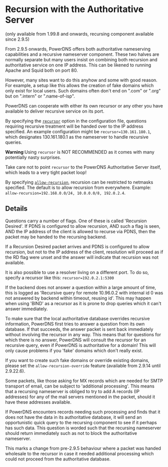 # Recursion with the Authoritative Server
(only available from 1.99.8 and onwards, recursing component available since 2.9.5)

From 2.9.5 onwards, PowerDNS offers both authoritative nameserving capabilities and a recursive nameserver component. These two halves are normally separate but many users insist on combining both recursion and authoritative service on one IP address. This can be likened to running Apache and Squid both on port 80.

However, many sites want to do this anyhow and some with good reason. For example, a setup like this allows the creation of fake domains which only exist for local users. Such domains often don't end on ".com" or ".org" but on ".intern" or ".name-of-isp".

PowerDNS can cooperate with either its own recursor or any other you have available to deliver recursive service on its port.

By specifying the [`recursor`](settings.md#recursor) option in the configuration file, questions requiring recursive treatment will be handed over to the IP address specified. An example configuration might be `recursor=130.161.180.1`, which designates 130.161.180.1 as the nameserver to handle recursive queries.

**Warning**:Using `recursor` is NOT RECOMMENDED as it comes with many potentially nasty surprises.

Take care not to point `recursor` to the PowerDNS Authoritative Server itself, which leads to a very tight packet loop!

By specifying [`allow-recursion`](settings.md#allow-recursion), recursion can be restricted to netmasks specified. The default is to allow recursion from everywhere. Example: `allow-recursion=192.168.0.0/24, 10.0.0.0/8, 192.0.2.4`.

## Details
Questions carry a number of flags. One of these is called 'Recursion Desired'. If PDNS is configured to allow recursion, AND such a flag is seen, AND the IP address of the client is allowed to recurse via PDNS, then the packet may be handed to the recursing backend.

If a Recursion Desired packet arrives and PDNS is configured to allow recursion, but not to the IP address of the client, resolution will proceed as if the RD flag were unset and the answer will indicate that recursion was not available.

It is also possible to use a resolver living on a different port. To do so, specify a recursor like this: `recursor=192.0.2.1:5300`

If the backend does not answer a question within a large amount of time, this is logged as 'Recursive query for remote 10.96.0.2 with internal id 0 was not answered by backend within timeout, reusing id'. This may happen when using 'BIND' as a recursor as it is prone to drop queries which it can't answer immediately.

To make sure that the local authoritative database overrides recursive information, PowerDNS first tries to answer a question from its own database. If that succeeds, the answer packet is sent back immediately without involving the recursor in any way. This means that for questions for which there is no answer, PowerDNS will consult the recursor for an recursive query, even if PowerDNS is authoritative for a domain! This will only cause problems if you 'fake' domains which don't really exist.

If you want to create such fake domains or override existing domains, please set the `allow-recursion-override` feature (available from 2.9.14 until 2.9.22.6).

Some packets, like those asking for MX records which are needed for SMTP transport of email, can be subject to 'additional processing'. This means that a recursing nameserver is obliged to try to add A records (IP addresses) for any of the mail servers mentioned in the packet, should it have these addresses available.

If PowerDNS encounters records needing such processing and finds that it does not have the data in its authoritative database, it will send an opportunistic quick query to the recursing component to see if it perhaps has such data. This question is worded such that the recursing nameserver should return immediately such as not to block the authoritative nameserver.

This marks a change from pre-2.9.5 behaviour where a packet was handed wholesale to the recursor in case it needed additional processing which could not proceed from the authoritative database.
